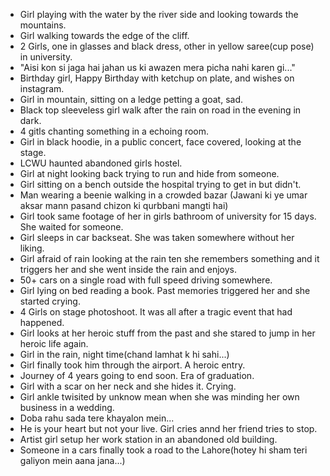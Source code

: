 - Girl playing with the water by the river side and looking towards the mountains.
- Girl walking towards the edge of the cliff.
- 2 Girls, one in glasses and black dress, other in yellow saree(cup pose) in university.
- "Aisi kon si jaga hai jahan us ki awazen mera picha nahi karen gi..."
- Birthday girl, Happy Birthday with ketchup on plate, and wishes on instagram.
- Girl in mountain, sitting on a ledge petting a goat, sad.
- Black top sleeveless girl walk after the rain on road in the evening in dark.
- 4 gitls chanting something in a echoing room.
- Girl in black hoodie, in a public concert, face covered, looking at the stage. 
- LCWU haunted abandoned girls hostel.
- Girl at night looking back trying to run and hide from someone.
- Girl sitting on a bench outside the hospital trying to get in but didn't.
- Man wearing a beenie walking in a crowded bazar (Jawani ki ye umar aksar mann pasand chizon ki qurbbani mangti hai)
- Girl took same footage of her in girls bathroom of university for 15 days. She waited for someone.
- Girl sleeps in car backseat. She was taken somewhere without her liking.
- Girl afraid of rain looking at the rain ten she remembers something and it triggers her and she went inside the rain and enjoys.
- 50+ cars on a single road with full speed driving somewhere.
- Girl lying on bed reading a book. Past memories triggered her and she started crying.
- 4 Girls on stage photoshoot. It was all after a tragic event that had happened.
- Girl looks at her heroic stuff from the past and she stared to jump in her heroic life again.
- Girl in the rain, night time(chand lamhat k hi sahi...)
- Girl finally took him through the airport. A heroic entry.
- Journey of 4 years going to end soon. Era of graduation.
- Girl with a scar on her neck and she hides it. Crying.
- Girl ankle twisited by unknow mean when she was minding her own business in a wedding.
- Doba rahu sada tere khayalon mein...
- He is your heart but not your live. Girl cries annd her friend tries to stop.
- Artist girl setup her work station in an abandoned old building.
- Someone in a cars finally took a road to the Lahore(hotey hi sham teri galiyon mein aana jana...)


